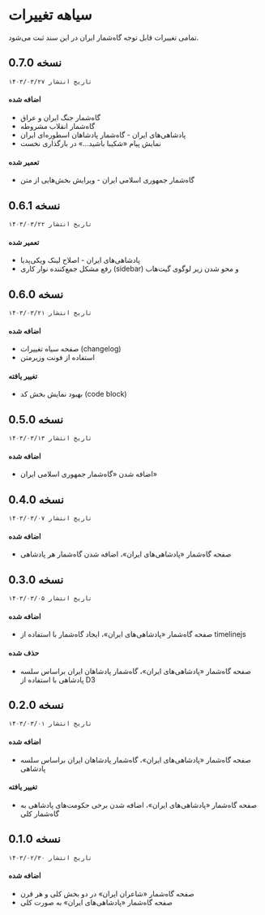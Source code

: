 # سیاهه تغییرات
تمامی تغییرات قابل توجه گاه‌شمار ایران در این سند ثبت می‌شود.

## نسخه 0.7.0
`تاریخ انتشار ۱۴۰۳/۰۳/۲۷`

#### اضافه شده
* گاه‌شمار جنگ ایران و عراق
* گاه‌شمار انقلاب مشروطه
* پادشاهی‌های ایران - گاه‌شمار پادشاهان اسطوره‌ای ایران
* نمایش پیام «شکیبا باشید…» در بارگذاری نخست

#### تعمیر شده
* گاه‌شمار جمهوری اسلامی ایران - ویرایش بخش‌هایی از متن

## نسخه 0.6.1
`تاریخ انتشار ۱۴۰۳/۰۳/۲۲`

#### تعمیر شده
* پادشاهی‌های ایران - اصلاح لینک ویکی‌پدیا
* رفع مشکل جمع‌کننده نوار کاری (sidebar) و محو شدن زیر لوگوی گیت‌هاب

## نسخه 0.6.0
`تاریخ انتشار ۱۴۰۳/۰۳/۲۱`

#### اضافه شده
* صفحه سیاه تغییرات (changelog)
* استفاده از فونت وزیرمتن

#### تغییر یافته
* بهبود نمایش بخش کد (code block)

## نسخه 0.5.0
`تاریخ انتشار ۱۴۰۳/۰۳/۱۳`

#### اضافه شده
* اضافه شدن «گاه‌شمار جمهوری اسلامی ایران»

## نسخه 0.4.0
`تاریخ انتشار ۱۴۰۳/۰۳/۰۷`

#### اضافه شده
* صفحه گاه‌شمار «پادشاهی‌های ایران»، اضافه شدن گاه‌شمار هر پادشاهی

## نسخه 0.3.0 
`تاریخ انتشار ۱۴۰۳/۰۳/۰۵`

#### اضافه شده
* صفحه گاه‌شمار «پادشاهی‌های ایران»، ایجاد گاه‌شمار با استفاده از timelinejs

#### حذف شده
* صفحه گاه‌شمار «پادشاهی‌های ایران»، گاه‌شمار پادشاهان ایران براساس سلسه پادشاهی با استفاده از D3

## نسخه 0.2.0
`تاریخ انتشار ۱۴۰۳/۰۳/۰۱`

#### اضافه شده
* صفحه گاه‌شمار «پادشاهی‌های ایران»، گاه‌شمار پادشاهان ایران براساس سلسه پادشاهی

#### تغییر یافته
* صفحه گاه‌شمار «پادشاهی‌های ایران»، اضافه شدن برخی حکومت‌های پادشاهی به گاه‌شمار کلی


## نسخه 0.1.0
`تاریخ انتشار ۱۴۰۳/۰۲/۳۰`

#### اضافه شده
* صفحه گاه‌شمار «شاعران ایران» در دو بخش کلی و هر قرن
* صفحه گاه‌شمار «پادشاهی‌های ایران» به صورت کلی
